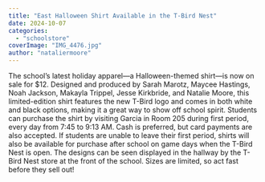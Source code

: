 ```yaml
---
title: "East Halloween Shirt Available in the T-Bird Nest"
date: 2024-10-07
categories: 
  - "schoolstore"
coverImage: "IMG_4476.jpg"
author: "nataliermoore"
---
```


The school’s latest holiday apparel—a Halloween-themed shirt—is now on sale for $12. Designed and produced by Sarah Marotz, Maycee Hastings, Noah Jackson, Makayla Trippel, Jesse Kirkbride, and Natalie Moore, this limited-edition shirt features the new T-Bird logo and comes in both white and black options, making it a great way to show off school spirit. Students can purchase the shirt by visiting Garcia in Room 205 during first period, every day from 7:45 to 9:13 AM. Cash is preferred, but card payments are also accepted. If students are unable to leave their first period, shirts will also be available for purchase after school on game days when the T-Bird Nest is open. The designs can be seen displayed in the hallway by the T-Bird Nest store at the front of the school. Sizes are limited, so act fast before they sell out!
